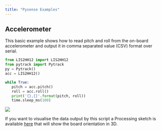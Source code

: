 ```yaml
---
title: "Pysense Examples"
---
```


## Accelerometer

This basic example shows how to read pitch and roll from the on-board accelerometer and output it in comma separated value (CSV) format over serial.

```python
from LIS2HH12 import LIS2HH12
from pytrack import Pytrack
py = Pytrack()
acc = LIS2HH12()

while True:
   pitch = acc.pitch()
   roll = acc.roll()
   print('{},{}'.format(pitch, roll))
   time.sleep_ms(100)
```

![](/gitbook/assets/accelerometer_visualiser%20%281%29.png)

If you want to visualise the data output by this script a Processing sketch is available [here](https://github.com/pycom/pycom-libraries/tree/master/examples/pytrack_pysense_accelerometer) that will show the board orientation in 3D.

